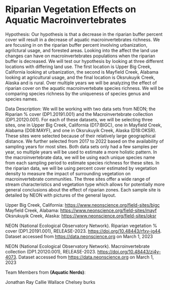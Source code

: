 # Riparian Vegetation Effects on Aquatic Macroinvertebrates

Hypothesis: Our hypothesis is that a decrease in the riparian buffer percent cover will result in a decrease of aquatic macroinvertebrates richness. We are focusing in on the riparian buffer percent involving urbanization, agrilctural usage, and forested areas. Looking into the affect the land use changes can have on macroinvertebrates populations when the riparian buffer is decreased. We will test our hypothesis by looking at three different locations with differing land use. The first location is Upper Big Creek, California looking at urbanization, the second is Mayfield Creek, Alabama looking at agricultural usage, and the final location is Oksrukuyik Creek, Alaska and is rural. Over multiple years we will be analyzing the effect of riparian cover on the aquatic macroinvertebate species richness. We will be comparing species richness by the uniqueness of species genus and species names. 

Data Description: We will be working with two data sets from NEON; the Riparian % cover (DP1.20191.001) and the Macroinvertebrate collection (DP1.20120.001). For each of these datasets, we will be selecting three sites, one in Upper Big Creek, California (D17:BIGC), one in Mayfield Creek, Alabama (D08:MAYF), and one in Oksrukuyik Creek, Alaska (D18:OKSR). These sites were selected because of their relatively large geographical distance. We further selected from 2017 to 2022 based on the availability of sampling years for most sites. Both data sets only had a few samples per year, so multiple years will be used to estimate a more holistic pattern. In the macroinvertebrate data, we will be using each unique species name from each sampling period to estimate species richness for these sites. In the riparian data, we will be using percent cover estimated by vegetation density to measure the impact of surrounding vegetation on macroinvertebrate communities. The three sites offer a wide range of stream characteristics and vegetation type which allows for potentially more general conclusions about the effect of riparian zones. Each sample site is detailed by NEON with pictures of the general layout.

Upper Big Creek, California: https://www.neonscience.org/field-sites/bigc
Mayfield Creek, Alabama: https://www.neonscience.org/field-sites/mayf
Oksrukuyik Creek, Alaska: https://www.neonscience.org/field-sites/oksr

NEON (National Ecological Observatory Network). Riparian vegetation % cover (DP1.20191.001), RELEASE-2023. https://doi.org/10.48443/rfxv-jg44. Dataset accessed from https://data.neonscience.org on March 1, 2023

NEON (National Ecological Observatory Network). Macroinvertebrate collection (DP1.20120.001), RELEASE-2023. https://doi.org/10.48443/zj4y-4073. Dataset accessed from https://data.neonscience.org on March 1, 2023

Team Members from __(Aquatic Nerds)__:

Jonathan Ray
Callie Wallace 
Chelsey burks
